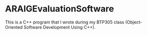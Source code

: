 # ARAIGEvaluationSoftware
This is a C++ program that I wrote during my BTP305 class (Object-Oriented Software Development Using C++). 
